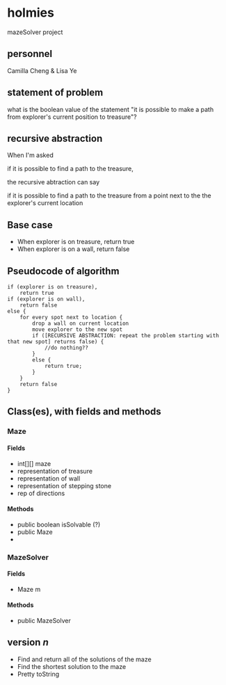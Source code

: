# holmies
mazeSolver project

## personnel
Camilla Cheng & Lisa Ye

## statement of problem
what is the boolean value of the statement
  "it is possible to make a path from explorer's current position to treasure"?

## recursive abstraction
When I'm asked

  if it is possible to find a path to the treasure,
  
the recursive abtraction can say

  if it is possible to find a path to the treasure from a point next to the the explorer's current location

## Base case
- When explorer is on treasure, return true
- When explorer is on a wall, return false

## Pseudocode of algorithm
    if (explorer is on treasure), 
        return true
    if (explorer is on wall),
        return false
    else {
        for every spot next to location {
            drop a wall on current location
            move explorer to the new spot
            if ([RECURSIVE ABSTRACTION: repeat the problem starting with that new spot] returns false) {
                //do nothing??
            }
            else {
                return true;
            }
        }
        return false
    }


## Class(es), with fields and methods
### Maze
#### Fields
- int[][] maze
- representation of treasure
- representation of wall
- representation of stepping stone
- rep of directions

#### Methods
- public boolean isSolvable (?)
- public Maze
- 

### MazeSolver
#### Fields
- Maze m

#### Methods
- public MazeSolver 


## version *n*
- Find and return all of the solutions of the maze
- Find the shortest solution to the maze
- Pretty toString
